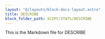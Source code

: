 ```yaml
---
layout: "@/layouts/block-docs-layout.astro"
title: DESCRIBE
block_folder_path: SCIPY/STATS/DESCRIBE
---
```


This is the Markdown file for DESCRIBE

